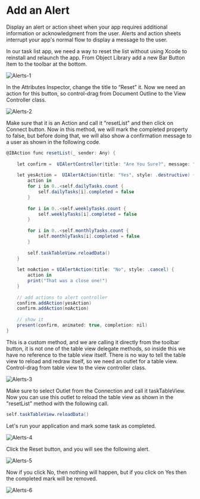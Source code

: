 # Add an Alert

Display an alert or action sheet when your app requires additional information or acknowledgment from the user. Alerts and action sheets interrupt your app's normal flow to display a message to the user.

In our task list app, we need a way to reset the list without using Xcode to reinstall and relaunch the app. From Object Library add a new Bar Button Item to the toolbar at the bottom. 

<img src="https://raw.githubusercontent.com/zzzprojects/iOS-Tutorial/master/docs/images/alerts1.png" alt="Alerts-1">

In the Attributes Inspector, change the title to “Reset” it. Now we need an action for this button, so control-drag from Document Outline to the View Controller class.

<img src="https://raw.githubusercontent.com/zzzprojects/iOS-Tutorial/master/docs/images/alerts2.png" alt="Alerts-2">

Make sure that it is an Action and call it "resetList" and then click on Connect button. Now in this method, we will mark the completed property to false, but before doing that, we will also show a confirmation message to a user as shown in the following code.

```csharp
@IBAction func resetList(_ sender: Any) {
    
    let confirm =  UIAlertController(title: "Are You Sure?", message: "Really reset the list?", preferredStyle: .alert)
    
    let yesAction =  UIAlertAction(title: "Yes", style: .destructive) {
        action in
        for i in 0..<self.dailyTasks.count {
            self.dailyTasks[i].completed = false
        }
        
        for i in 0..<self.weeklyTasks.count {
            self.weeklyTasks[i].completed = false
        }
        
        for i in 0..<self.monthlyTasks.count {
            self.monthlyTasks[i].completed = false
        }
        
        self.taskTableView.reloadData()
    }
    
    let noAction = UIAlertAction(title: "No", style: .cancel) {
        action in
        print("That was a close one!")
    }
    
    // add actions to alert controller
    confirm.addAction(yesAction)
    confirm.addAction(noAction)
    
    // show it
    present(confirm, animated: true, completion: nil) 
}
```

This is a custom method, and we are calling it directly from the toolbar button, it is not one of the table view delegate methods, so inside this we have no reference to the table view itself. There is no way to tell the table view to reload and redraw itself, so we need an outlet for a table view. Control-drag from table view to the view controller class.

<img src="https://raw.githubusercontent.com/zzzprojects/iOS-Tutorial/master/docs/images/alerts3.png" alt="Alerts-3">

Make sure to select Outlet from the Connection and call it taskTableView. Now you can use this outlet to reload the table view as shown in the "resetList" method with the following call.

```csharp
self.taskTableView.reloadData()
```

Let's run your application and mark some task as completed.

<img src="https://raw.githubusercontent.com/zzzprojects/iOS-Tutorial/master/docs/images/alerts4.png" alt="Alerts-4">

Click the Reset button, and you will see the following alert.

<img src="https://raw.githubusercontent.com/zzzprojects/iOS-Tutorial/master/docs/images/alerts5.png" alt="Alerts-5">

Now if you click No, then nothing will happen, but if you click on Yes then the completed mark will be removed.
 
<img src="https://raw.githubusercontent.com/zzzprojects/iOS-Tutorial/master/docs/images/alerts6.png" alt="Alerts-6">

